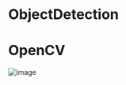 # ObjectDetection
# OpenCV
![image](https://github.com/among5094/ObjectDetection/assets/106166621/cff598c6-e69d-4753-8741-ca3ea915b128)
